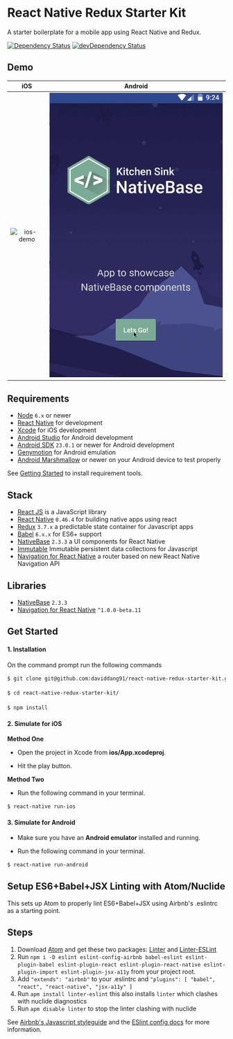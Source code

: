 # React Native Redux Starter Kit

A starter boilerplate for a mobile app using React Native and Redux.

[![Dependency Status](https://david-dm.org/daviddang91/react-native-redux-starter-kit.svg?style=flat)](https://david-dm.org/daviddang91/react-native-redux-starter-kit)
[![devDependency Status](https://david-dm.org/daviddang91/react-native-redux-starter-kit.svg?style=flat)](https://david-dm.org/daviddang91/react-native-redux-starter-kit)

## Demo

iOS | Android
 :--:| :-----:
 ![ios-demo](./img/iOS.gif) | ![android-demo](./img/Android.gif)

## Requirements
- [Node](https://nodejs.org) `6.x` or newer
- [React Native](http://facebook.github.io/react-native/docs/getting-started.html) for development
- [Xcode](https://developer.apple.com/xcode/) for iOS development
- [Android Studio](https://developer.android.com/studio/index.html) for Android development
- [Android SDK](https://developer.android.com/sdk/) `23.0.1` or newer for Android development
- [Genymotion](https://www.genymotion.com/) for Android emulation
- [Android Marshmallow](https://www.android.com/versions/marshmallow-6-0/) or newer on your Android device to test properly

See [Getting Started](https://facebook.github.io/react-native/docs/getting-started.html) to install requirement tools.

## Stack
- [React JS](https://reactjs.org/) is a JavaScript library
- [React Native](https://facebook.github.io/react-native/) `0.46.4` for building native apps using react
- [Redux](http://rackt.github.io/redux/index.html) `3.7.x` a predictable state container for Javascript apps
- [Babel](http://babeljs.io/) `6.x.x` for ES6+ support
- [NativeBase](https://nativebase.io/) `2.3.3` a UI components for React Native
- [Immutable](https://facebook.github.io/immutable-js/) Immutable persistent data collections for Javascript
- [Navigation for React Native](https://reactnavigation.org/) a router based on new React Native Navigation API


## Libraries
- [NativeBase](https://nativebase.io/) `2.3.3`
- [Navigation for React Native](https://reactnavigation.org/) `^1.0.0-beta.11`

## Get Started


#### 1. Installation

On the command prompt run the following commands

```sh
$ git clone git@github.com:daviddang91/react-native-redux-starter-kit.git

$ cd react-native-redux-starter-kit/

$ npm install
```

#### 2. Simulate for iOS

**Method One**

*	Open the project in Xcode from **ios/App.xcodeproj**.

*	Hit the play button.


**Method Two**

*	Run the following command in your terminal.

```sh
$ react-native run-ios
```

#### 3. Simulate for Android

*	Make sure you have an **Android emulator** installed and running.

*	Run the following command in your terminal.

```sh
$ react-native run-android
```

## Setup ES6+Babel+JSX Linting with Atom/Nuclide

This sets up Atom to properly lint ES6+Babel+JSX using Airbnb's .eslintrc as a starting point.

## Steps

1. Download [Atom](https://atom.io/) and get these two packages: [Linter](https://atom.io/packages/linter) and [Linter-ESLint](https://atom.io/packages/linter-eslint)
2. Run `npm i -D eslint eslint-config-airbnb babel-eslint eslint-plugin-babel eslint-plugin-react eslint-plugin-react-native eslint-plugin-import eslint-plugin-jsx-a11y` from your project root.
3. Add `"extends": "airbnb"` to your .eslintrc and `"plugins": [ "babel", "react", "react-native", "jsx-a11y" ]`
4. Run `apm install linter-eslint` this also installs `linter` which clashes with nuclide diagnostics
5. Run `apm disable linter` to stop the linter clashing with nuclide

See [Airbnb's Javascript styleguide](https://github.com/airbnb/javascript) and
the [ESlint config docs](http://eslint.org/docs/user-guide/configuring#extending-configuration-files)
for more information.

